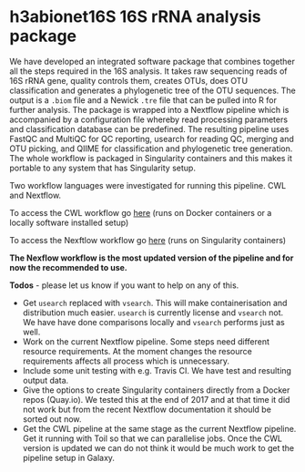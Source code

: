 # h3abionet16S 16S rRNA analysis package

We have developed an integrated software package that combines together all the steps required in the 16S analysis. It takes raw sequencing reads of 16S rRNA gene, quality controls them, creates OTUs, does OTU classification and generates a phylogenetic tree of the OTU sequences. The output is a `.biom` file and a Newick `.tre` file that can be pulled into R for further analysis. The package is wrapped into a Nextflow pipeline which is accompanied by a configuration file whereby read processing parameters and classification database can be predefined. The resulting pipeline uses FastQC and MultiQC for QC reporting, usearch for reading QC, merging and OTU picking, and QIIME for classification and phylogenetic tree generation. The whole workflow is packaged in Singularity containers and this makes it portable to any system that has Singularity setup. 

Two workflow languages were investigated  for running this pipeline. CWL and Nextflow.

To access the CWL workflow go [here](https://github.com/h3abionet/h3abionet16S/tree/master/workflows-cwl) (runs on Docker containers or a locally software installed setup)

To access the Nexftlow  workflow go [here](https://github.com/h3abionet/h3abionet16S/tree/master/workflows-nxf) (runs on Singularity containers)

**The Nexflow workflow is the most updated version of the pipeline and for now the recommended to use.**

**Todos** - please let us know if you want to help on any of this.
* Get `usearch` replaced with `vsearch`. This will make containerisation and distribution much easier. `usearch` is currently license and `vsearch` not. We have have done comparisons locally and `vsearch` performs just as well.
* Work on the current Nextflow pipeline. Some steps need different resource requirements. At the moment changes the resource requirements affects all process which is unnecessary.
* Include some unit testing with e.g. Travis CI. We have test and resulting output data.
* Give the options to create Singularity containers directly from a Docker repos (Quay.io). We tested this at the end of 2017 and at that time it did not work but from the recent Nextflow documentation it should be sorted out now.
* Get the CWL pipeline at the same stage as the current Nextflow pipeline. Get it running with Toil so that we can parallelise jobs. Once the CWL version is updated we can do not think it would be much work to get the pipeline setup in Galaxy.


